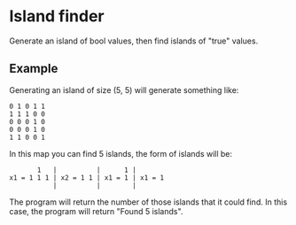 # Island finder

Generate an island of bool values, then find islands of "true" values.

## Example

Generating an island of size (5, 5) will generate something like:
```
0 1 0 1 1
1 1 1 0 0
0 0 0 1 0
0 0 0 1 0
1 1 0 0 1
```
In this map you can find 5 islands, the form of islands will be:
```
       1   |          |      1 |
x1 = 1 1 1 | x2 = 1 1 | x1 = 1 | x1 = 1
           |          |        |
```
The program will return the number of those islands that it could find. In this case, the program will return "Found 5 islands".